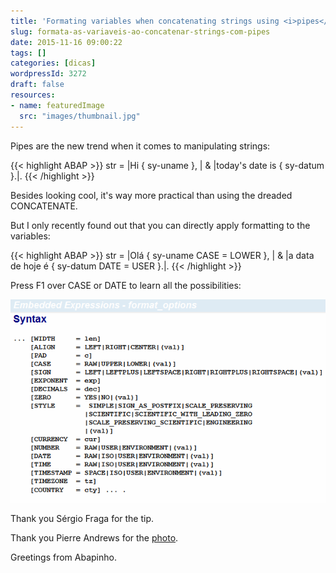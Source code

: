 ```yaml
---
title: 'Formating variables when concatenating strings using <i>pipes</i>'
slug: formata-as-variaveis-ao-concatenar-strings-com-pipes
date: 2015-11-16 09:00:22
tags: []
categories: [dicas]
wordpressId: 3272
draft: false
resources:
- name: featuredImage
  src: "images/thumbnail.jpg"
---
```

Pipes are the new trend when it comes to manipulating strings:


{{< highlight ABAP >}}
str = |Hi { sy-uname }, | &
      |today's date is { sy-datum }.|.
{{< /highlight >}}

Besides looking cool, it's way more practical than using the dreaded CONCATENATE.

But I only recently found out that you can directly apply formatting to the variables:

<!--more-->


{{< highlight ABAP >}}
str = |Olá { sy-uname CASE = LOWER }, | &
      |a data de hoje é { sy-datum DATE = USER }.|.
{{< /highlight >}}

Press F1 over CASE or DATE to learn all the possibilities:

[![embeded_expressions_format_options][1]][1]

Thank you Sérgio Fraga for the tip.

Thank you Pierre Andrews for the [photo][2].

Greetings from Abapinho.

   [1]: images/embeded_expressions_format_options.png
   [2]: https://www.flickr.com/photos/mortimer/299646160

